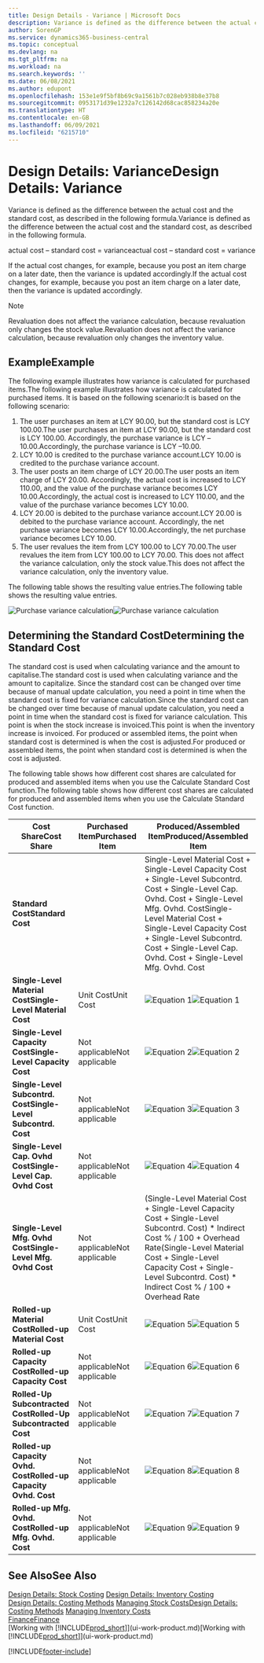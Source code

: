 ```yaml
---
title: Design Details - Variance | Microsoft Docs
description: Variance is defined as the difference between the actual cost and the standard cost, as described in the following formula.
author: SorenGP
ms.service: dynamics365-business-central
ms.topic: conceptual
ms.devlang: na
ms.tgt_pltfrm: na
ms.workload: na
ms.search.keywords: ''
ms.date: 06/08/2021
ms.author: edupont
ms.openlocfilehash: 153e1e9f5bf8b69c9a1561b7c028eb938b8e37b8
ms.sourcegitcommit: 0953171d39e1232a7c126142d68cac858234a20e
ms.translationtype: HT
ms.contentlocale: en-GB
ms.lasthandoff: 06/09/2021
ms.locfileid: "6215710"
---
```

# <a name="design-details-variance"></a><span data-ttu-id="f34eb-103">Design Details: Variance</span><span class="sxs-lookup"><span data-stu-id="f34eb-103">Design Details: Variance</span></span>
<span data-ttu-id="f34eb-104">Variance is defined as the difference between the actual cost and the standard cost, as described in the following formula.</span><span class="sxs-lookup"><span data-stu-id="f34eb-104">Variance is defined as the difference between the actual cost and the standard cost, as described in the following formula.</span></span>  

 <span data-ttu-id="f34eb-105">actual cost – standard cost = variance</span><span class="sxs-lookup"><span data-stu-id="f34eb-105">actual cost – standard cost = variance</span></span>  

 <span data-ttu-id="f34eb-106">If the actual cost changes, for example, because you post an item charge on a later date, then the variance is updated accordingly.</span><span class="sxs-lookup"><span data-stu-id="f34eb-106">If the actual cost changes, for example, because you post an item charge on a later date, then the variance is updated accordingly.</span></span>  

> [!NOTE]  
>  <span data-ttu-id="f34eb-107">Revaluation does not affect the variance calculation, because revaluation only changes the stock value.</span><span class="sxs-lookup"><span data-stu-id="f34eb-107">Revaluation does not affect the variance calculation, because revaluation only changes the inventory value.</span></span>  

## <a name="example"></a><span data-ttu-id="f34eb-108">Example</span><span class="sxs-lookup"><span data-stu-id="f34eb-108">Example</span></span>  
 <span data-ttu-id="f34eb-109">The following example illustrates how variance is calculated for purchased items.</span><span class="sxs-lookup"><span data-stu-id="f34eb-109">The following example illustrates how variance is calculated for purchased items.</span></span> <span data-ttu-id="f34eb-110">It is based on the following scenario:</span><span class="sxs-lookup"><span data-stu-id="f34eb-110">It is based on the following scenario:</span></span>  

1.  <span data-ttu-id="f34eb-111">The user purchases an item at LCY 90.00, but the standard cost is LCY 100.00.</span><span class="sxs-lookup"><span data-stu-id="f34eb-111">The user purchases an item at LCY 90.00, but the standard cost is LCY 100.00.</span></span> <span data-ttu-id="f34eb-112">Accordingly, the purchase variance is LCY –10.00.</span><span class="sxs-lookup"><span data-stu-id="f34eb-112">Accordingly, the purchase variance is LCY –10.00.</span></span>  
2.  <span data-ttu-id="f34eb-113">LCY 10.00 is credited to the purchase variance account.</span><span class="sxs-lookup"><span data-stu-id="f34eb-113">LCY 10.00 is credited to the purchase variance account.</span></span>  
3.  <span data-ttu-id="f34eb-114">The user posts an item charge of LCY 20.00.</span><span class="sxs-lookup"><span data-stu-id="f34eb-114">The user posts an item charge of LCY 20.00.</span></span> <span data-ttu-id="f34eb-115">Accordingly, the actual cost is increased to LCY 110.00, and the value of the purchase variance becomes LCY 10.00.</span><span class="sxs-lookup"><span data-stu-id="f34eb-115">Accordingly, the actual cost is increased to LCY 110.00, and the value of the purchase variance becomes LCY 10.00.</span></span>  
4.  <span data-ttu-id="f34eb-116">LCY 20.00 is debited to the purchase variance account.</span><span class="sxs-lookup"><span data-stu-id="f34eb-116">LCY 20.00 is debited to the purchase variance account.</span></span> <span data-ttu-id="f34eb-117">Accordingly, the net purchase variance becomes LCY 10.00.</span><span class="sxs-lookup"><span data-stu-id="f34eb-117">Accordingly, the net purchase variance becomes LCY 10.00.</span></span>  
5.  <span data-ttu-id="f34eb-118">The user revalues the item from LCY 100.00 to LCY 70.00.</span><span class="sxs-lookup"><span data-stu-id="f34eb-118">The user revalues the item from LCY 100.00 to LCY 70.00.</span></span> <span data-ttu-id="f34eb-119">This does not affect the variance calculation, only the stock value.</span><span class="sxs-lookup"><span data-stu-id="f34eb-119">This does not affect the variance calculation, only the inventory value.</span></span>  

 <span data-ttu-id="f34eb-120">The following table shows the resulting value entries.</span><span class="sxs-lookup"><span data-stu-id="f34eb-120">The following table shows the resulting value entries.</span></span>  

 <span data-ttu-id="f34eb-121">![Purchase variance calculation](media/design_details_inventory_costing_11_purchase_variance.png "Purchase variance calculation")</span><span class="sxs-lookup"><span data-stu-id="f34eb-121">![Purchase variance calculation](media/design_details_inventory_costing_11_purchase_variance.png "Purchase variance calculation")</span></span>  

## <a name="determining-the-standard-cost"></a><span data-ttu-id="f34eb-122">Determining the Standard Cost</span><span class="sxs-lookup"><span data-stu-id="f34eb-122">Determining the Standard Cost</span></span>  
 <span data-ttu-id="f34eb-123">The standard cost is used when calculating variance and the amount to capitalise.</span><span class="sxs-lookup"><span data-stu-id="f34eb-123">The standard cost is used when calculating variance and the amount to capitalize.</span></span> <span data-ttu-id="f34eb-124">Since the standard cost can be changed over time because of manual update calculation, you need a point in time when the standard cost is fixed for variance calculation.</span><span class="sxs-lookup"><span data-stu-id="f34eb-124">Since the standard cost can be changed over time because of manual update calculation, you need a point in time when the standard cost is fixed for variance calculation.</span></span> <span data-ttu-id="f34eb-125">This point is when the stock increase is invoiced.</span><span class="sxs-lookup"><span data-stu-id="f34eb-125">This point is when the inventory increase is invoiced.</span></span> <span data-ttu-id="f34eb-126">For produced or assembled items, the point when standard cost is determined is when the cost is adjusted.</span><span class="sxs-lookup"><span data-stu-id="f34eb-126">For produced or assembled items, the point when standard cost is determined is when the cost is adjusted.</span></span>  

 <span data-ttu-id="f34eb-127">The following table shows how different cost shares are calculated for produced and assembled items when you use the Calculate Standard Cost function.</span><span class="sxs-lookup"><span data-stu-id="f34eb-127">The following table shows how different cost shares are calculated for produced and assembled items when you use the Calculate Standard Cost function.</span></span>  

|<span data-ttu-id="f34eb-128">Cost Share</span><span class="sxs-lookup"><span data-stu-id="f34eb-128">Cost Share</span></span>|<span data-ttu-id="f34eb-129">Purchased Item</span><span class="sxs-lookup"><span data-stu-id="f34eb-129">Purchased Item</span></span>|<span data-ttu-id="f34eb-130">Produced/Assembled Item</span><span class="sxs-lookup"><span data-stu-id="f34eb-130">Produced/Assembled Item</span></span>|  
|----------------|--------------------|------------------------------|  
|<span data-ttu-id="f34eb-131">**Standard Cost**</span><span class="sxs-lookup"><span data-stu-id="f34eb-131">**Standard Cost**</span></span>||<span data-ttu-id="f34eb-132">Single-Level Material Cost + Single-Level Capacity Cost + Single-Level Subcontrd. Cost + Single-Level Cap. Ovhd. Cost + Single-Level Mfg. Ovhd. Cost</span><span class="sxs-lookup"><span data-stu-id="f34eb-132">Single-Level Material Cost + Single-Level Capacity Cost + Single-Level Subcontrd. Cost + Single-Level Cap. Ovhd. Cost + Single-Level Mfg. Ovhd. Cost</span></span>|  
|<span data-ttu-id="f34eb-133">**Single-Level Material Cost**</span><span class="sxs-lookup"><span data-stu-id="f34eb-133">**Single-Level Material Cost**</span></span>|<span data-ttu-id="f34eb-134">Unit Cost</span><span class="sxs-lookup"><span data-stu-id="f34eb-134">Unit Cost</span></span>|<span data-ttu-id="f34eb-135">![Equation 1](media/design_details_inventory_costing_11_equation_1.png "Equation 1")</span><span class="sxs-lookup"><span data-stu-id="f34eb-135">![Equation 1](media/design_details_inventory_costing_11_equation_1.png "Equation 1")</span></span>|  
|<span data-ttu-id="f34eb-136">**Single-Level Capacity Cost**</span><span class="sxs-lookup"><span data-stu-id="f34eb-136">**Single-Level Capacity Cost**</span></span>|<span data-ttu-id="f34eb-137">Not applicable</span><span class="sxs-lookup"><span data-stu-id="f34eb-137">Not applicable</span></span>|<span data-ttu-id="f34eb-138">![Equation 2](media/design_details_inventory_costing_11_equation_2.png "Equation 2")</span><span class="sxs-lookup"><span data-stu-id="f34eb-138">![Equation 2](media/design_details_inventory_costing_11_equation_2.png "Equation 2")</span></span>|  
|<span data-ttu-id="f34eb-139">**Single-Level Subcontrd. Cost**</span><span class="sxs-lookup"><span data-stu-id="f34eb-139">**Single-Level Subcontrd. Cost**</span></span>|<span data-ttu-id="f34eb-140">Not applicable</span><span class="sxs-lookup"><span data-stu-id="f34eb-140">Not applicable</span></span>|<span data-ttu-id="f34eb-141">![Equation 3](media/design_details_inventory_costing_11_equation_3.png "Equation 3")</span><span class="sxs-lookup"><span data-stu-id="f34eb-141">![Equation 3](media/design_details_inventory_costing_11_equation_3.png "Equation 3")</span></span>|  
|<span data-ttu-id="f34eb-142">**Single-Level Cap. Ovhd Cost**</span><span class="sxs-lookup"><span data-stu-id="f34eb-142">**Single-Level Cap. Ovhd Cost**</span></span>|<span data-ttu-id="f34eb-143">Not applicable</span><span class="sxs-lookup"><span data-stu-id="f34eb-143">Not applicable</span></span>|<span data-ttu-id="f34eb-144">![Equation 4](media/design_details_inventory_costing_11_equation_4.png "Equation 4")</span><span class="sxs-lookup"><span data-stu-id="f34eb-144">![Equation 4](media/design_details_inventory_costing_11_equation_4.png "Equation 4")</span></span>|  
|<span data-ttu-id="f34eb-145">**Single-Level Mfg. Ovhd Cost**</span><span class="sxs-lookup"><span data-stu-id="f34eb-145">**Single-Level Mfg. Ovhd Cost**</span></span>|<span data-ttu-id="f34eb-146">Not applicable</span><span class="sxs-lookup"><span data-stu-id="f34eb-146">Not applicable</span></span>|<span data-ttu-id="f34eb-147">(Single-Level Material Cost + Single-Level Capacity Cost + Single-Level Subcontrd. Cost) \* Indirect Cost % / 100 + Overhead Rate</span><span class="sxs-lookup"><span data-stu-id="f34eb-147">(Single-Level Material Cost + Single-Level Capacity Cost + Single-Level Subcontrd. Cost) \* Indirect Cost % / 100 + Overhead Rate</span></span>|  
|<span data-ttu-id="f34eb-148">**Rolled-up Material Cost**</span><span class="sxs-lookup"><span data-stu-id="f34eb-148">**Rolled-up Material Cost**</span></span>|<span data-ttu-id="f34eb-149">Unit Cost</span><span class="sxs-lookup"><span data-stu-id="f34eb-149">Unit Cost</span></span>|<span data-ttu-id="f34eb-150">![Equation 5](media/design_details_inventory_costing_11_equation_5.png "Equation 5")</span><span class="sxs-lookup"><span data-stu-id="f34eb-150">![Equation 5](media/design_details_inventory_costing_11_equation_5.png "Equation 5")</span></span>|  
|<span data-ttu-id="f34eb-151">**Rolled-up Capacity Cost**</span><span class="sxs-lookup"><span data-stu-id="f34eb-151">**Rolled-up Capacity Cost**</span></span>|<span data-ttu-id="f34eb-152">Not applicable</span><span class="sxs-lookup"><span data-stu-id="f34eb-152">Not applicable</span></span>|<span data-ttu-id="f34eb-153">![Equation 6](media/design_details_inventory_costing_11_equation_6.png "Equation 6")</span><span class="sxs-lookup"><span data-stu-id="f34eb-153">![Equation 6](media/design_details_inventory_costing_11_equation_6.png "Equation 6")</span></span>|  
|<span data-ttu-id="f34eb-154">**Rolled-Up Subcontracted Cost**</span><span class="sxs-lookup"><span data-stu-id="f34eb-154">**Rolled-Up Subcontracted Cost**</span></span>|<span data-ttu-id="f34eb-155">Not applicable</span><span class="sxs-lookup"><span data-stu-id="f34eb-155">Not applicable</span></span>|<span data-ttu-id="f34eb-156">![Equation 7](media/design_details_inventory_costing_11_equation_7.png "Equation 7")</span><span class="sxs-lookup"><span data-stu-id="f34eb-156">![Equation 7](media/design_details_inventory_costing_11_equation_7.png "Equation 7")</span></span>|  
|<span data-ttu-id="f34eb-157">**Rolled-up Capacity Ovhd. Cost**</span><span class="sxs-lookup"><span data-stu-id="f34eb-157">**Rolled-up Capacity Ovhd. Cost**</span></span>|<span data-ttu-id="f34eb-158">Not applicable</span><span class="sxs-lookup"><span data-stu-id="f34eb-158">Not applicable</span></span>|<span data-ttu-id="f34eb-159">![Equation 8](media/design_details_inventory_costing_11_equation_8.png "Equation 8")</span><span class="sxs-lookup"><span data-stu-id="f34eb-159">![Equation 8](media/design_details_inventory_costing_11_equation_8.png "Equation 8")</span></span>|  
|<span data-ttu-id="f34eb-160">**Rolled-up Mfg. Ovhd. Cost**</span><span class="sxs-lookup"><span data-stu-id="f34eb-160">**Rolled-up Mfg. Ovhd. Cost**</span></span>|<span data-ttu-id="f34eb-161">Not applicable</span><span class="sxs-lookup"><span data-stu-id="f34eb-161">Not applicable</span></span>|<span data-ttu-id="f34eb-162">![Equation 9](media/design_details_inventory_costing_11_equation_9.png "Equation 9")</span><span class="sxs-lookup"><span data-stu-id="f34eb-162">![Equation 9](media/design_details_inventory_costing_11_equation_9.png "Equation 9")</span></span>|  

## <a name="see-also"></a><span data-ttu-id="f34eb-163">See Also</span><span class="sxs-lookup"><span data-stu-id="f34eb-163">See Also</span></span>  
 <span data-ttu-id="f34eb-164">[Design Details: Stock Costing](design-details-inventory-costing.md) </span><span class="sxs-lookup"><span data-stu-id="f34eb-164">[Design Details: Inventory Costing](design-details-inventory-costing.md) </span></span>  
 <span data-ttu-id="f34eb-165">[Design Details: Costing Methods](design-details-costing-methods.md) [Managing Stock Costs](finance-manage-inventory-costs.md)</span><span class="sxs-lookup"><span data-stu-id="f34eb-165">[Design Details: Costing Methods](design-details-costing-methods.md) [Managing Inventory Costs](finance-manage-inventory-costs.md)</span></span>  
 [<span data-ttu-id="f34eb-166">Finance</span><span class="sxs-lookup"><span data-stu-id="f34eb-166">Finance</span></span>](finance.md)  
 <span data-ttu-id="f34eb-167">[Working with [!INCLUDE[prod_short](includes/prod_short.md)]](ui-work-product.md)</span><span class="sxs-lookup"><span data-stu-id="f34eb-167">[Working with [!INCLUDE[prod_short](includes/prod_short.md)]](ui-work-product.md)</span></span>


[!INCLUDE[footer-include](includes/footer-banner.md)]